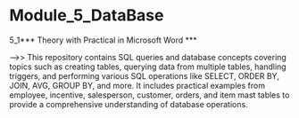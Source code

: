 # Module_5_DataBase

5_1*** Theory with Practical in Microsoft Word ***

-->> This repository contains SQL queries and database concepts covering topics such as creating tables, querying data from multiple tables, 
handling triggers, and performing various SQL operations like SELECT, ORDER BY, JOIN, AVG, GROUP BY, and more. It includes practical examples 
from employee, incentive, salesperson, customer, orders, and item mast tables to provide a comprehensive understanding of database operations.
